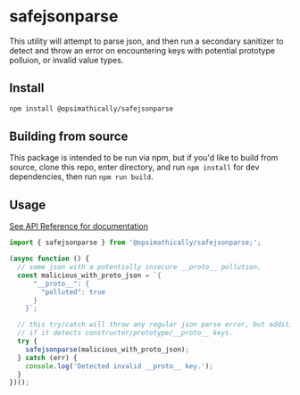 # safejsonparse

This utility will attempt to parse json, and then run a secondary sanitizer to
detect and throw an error on encountering keys with potential prototype polluion, or invalid
value types.

## Install

```bash
npm install @opsimathically/safejsonparse
```

## Building from source

This package is intended to be run via npm, but if you'd like to build from source,
clone this repo, enter directory, and run `npm install` for dev dependencies, then run
`npm run build`.

## Usage

[See API Reference for documentation](./docs/)

```typescript
import { safejsonparse } from '@opsimathically/safejsonparse;';

(async function () {
  // some json with a potentially insecure __proto__ pollution.
  const malicious_with_proto_json = `{
      "__proto__": {
        "polluted": true
      }
    }`;

  // this try/catch will throw any regular json parse error, but additionally will throw
  // if it detects constructor/prototype/__proto__ keys.
  try {
    safejsonparse(malicious_with_proto_json);
  } catch (err) {
    console.log('Detected invalid __proto__ key.');
  }
})();
```
